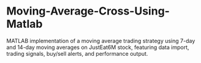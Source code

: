 # Moving-Average-Cross-Using-Matlab
MATLAB implementation of a moving average trading strategy using 7-day and 14-day moving averages on JustEat6M stock, featuring data import, trading signals, buy/sell alerts, and performance output.
